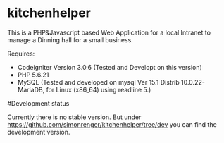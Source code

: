 # kitchenhelper
This is a PHP&amp;Javascript based Web Application for a local Intranet to manage a Dinning hall for a small business.

Requires:
- Codeigniter Version 3.0.6 (Tested and Developt on this version)
- PHP 5.6.21
- MySQL (Tested and developed on mysql  Ver 15.1 Distrib 10.0.22-MariaDB, for Linux (x86_64) using readline 5.)

#Development status

Currently there is no stable version. But under https://github.com/simonrenger/kitchenhelper/tree/dev you can find the development version.

